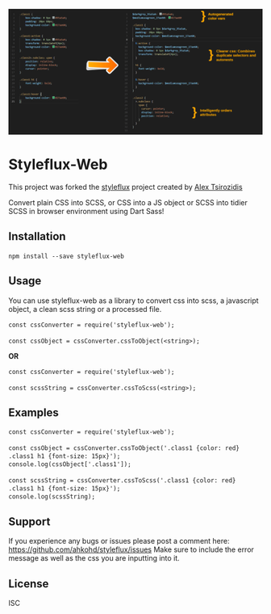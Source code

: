 ![styleflux logo](https://raw.githubusercontent.com/Firebrand/styleflux/master/logo.gif)

# Styleflux-Web
This project was forked the [styleflux](https://raw.githubusercontent.com/Firebrand/styleflux/) project created by [Alex Tsirozidis](https://raw.githubusercontent.com/Firebrand)

Convert plain CSS into SCSS, or CSS into a JS object or SCSS into tidier SCSS in browser environment using Dart Sass!

## Installation
```
npm install --save styleflux-web
```


## Usage

You can use styleflux-web as a library to convert css into scss, a javascript object, a clean scss string or a processed file.

```
const cssConverter = require('styleflux-web');

const cssObject = cssConverter.cssToObject(<string>);
```

**OR**

```
const cssConverter = require('styleflux-web');

const scssString = cssConverter.cssToScss(<string>);
```


## Examples

```
const cssConverter = require('styleflux-web');

const cssObject = cssConverter.cssToObject('.class1 {color: red} .class1 h1 {font-size: 15px}');
console.log(cssObject['.class1']);

const scssString = cssConverter.cssToScss('.class1 {color: red} .class1 h1 {font-size: 15px}');
console.log(scssString);
```

## Support

If you experience any bugs or issues please post a comment here:  <https://github.com/ahkohd/styleflux/issues>
Make sure to include the error message as well as the css you are inputting into it.

## License

ISC
